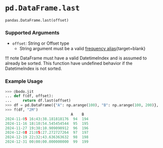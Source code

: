 # `pd.DataFrame.last`

`pandas.DataFrame.last(offset)`

### Supported Arguments

- `offset`: String or Offset type
  - String argument must be a valid [frequency alias](https://pandas.pydata.org/docs/user_guide/timeseries.html#timeseries-offset-aliases){target=blank}

!!! note
DataFrame must have a valid DatetimeIndex and is assumed to already be sorted.
This function have undefined behavior if the DatetimeIndex is not sorted.

### Example Usage

```py
>>> @bodo.jit
... def f(df, offset):
...     return df.last(offset)
>>> df = pd.DataFrame({"A": np.arange(100), "B": np.arange(100, 200)}, index=pd.date_range(start='1/1/2022', end='12/31/2024', periods=100))
>>> f(df, "2M")
                              A    B
2024-11-05 16:43:38.181818176  94  194
2024-11-16 18:10:54.545454544  95  195
2024-11-27 19:38:10.909090912  96  196
2024-12-08 21:05:27.272727264  97  197
2024-12-19 22:32:43.636363632  98  198
2024-12-31 00:00:00.000000000  99  199
```
